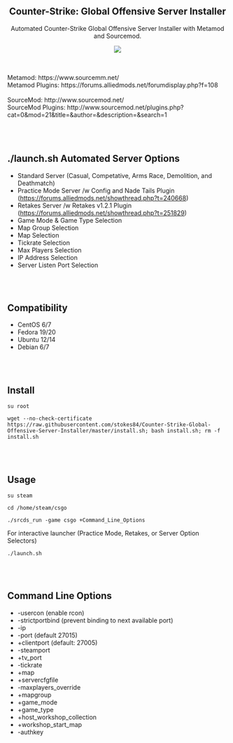 <h2 align='center'>Counter-Strike: Global Offensive Server Installer</h2>

<p align='center'>Automated Counter-Strike Global Offensive Server Installer with Metamod and Sourcemod.</p>

<p align='center'><img src="http://drive.google.com/uc?export=view&id=0B53_UHGqg56QV2R1cVBqYVlvYzA"></p>
<br><br>
Metamod: https://www.sourcemm.net/
<br>
Metamod Plugins: https://forums.alliedmods.net/forumdisplay.php?f=108
<br><br>
SourceMod: http://www.sourcemod.net/
<br>
SourceMod Plugins: http://www.sourcemod.net/plugins.php?cat=0&mod=21&title=&author=&description=&search=1

<br><br>
./launch.sh Automated Server Options
------------------------------------
+ Standard Server (Casual, Competative, Arms Race, Demolition, and Deathmatch)
+ Practice Mode Server /w Config and Nade Tails Plugin (https://forums.alliedmods.net/showthread.php?t=240668)
+ Retakes Server /w Retakes v1.2.1 Plugin (https://forums.alliedmods.net/showthread.php?t=251829)
+ Game Mode & Game Type Selection
+ Map Group Selection
+ Map Selection
+ Tickrate Selection
+ Max Players Selection
+ IP Address Selection
+ Server Listen Port Selection

<br><br>

Compatibility
-------------
+ CentOS 6/7
+ Fedora 19/20
+ Ubuntu 12/14
+ Debian 6/7

<br><br>

Install
-------
```
su root
```
```
wget --no-check-certificate https://raw.githubusercontent.com/stokes84/Counter-Strike-Global-Offensive-Server-Installer/master/install.sh; bash install.sh; rm -f install.sh
```

<br><br>

Usage
-----
```
su steam
```
```
cd /home/steam/csgo
```
```
./srcds_run -game csgo +Command_Line_Options
```
For interactive launcher (Practice Mode, Retakes, or Server Option Selectors)
```
./launch.sh
```

<br><br>

Command Line Options
--------------------
+ -usercon (enable rcon)
+ -strictportbind (prevent binding to next available port)
+ -ip
+ -port (default 27015)
+ +clientport (default: 27005)
+ -steamport
+ +tv_port
+ -tickrate
+ +map
+ +servercfgfile
+ -maxplayers_override
+ +mapgroup
+ +game_mode
+ +game_type
+ +host_workshop_collection 
+ +workshop_start_map 
+ -authkey
